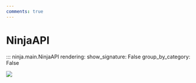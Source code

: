 ```yaml
---
comments: true
---
```

# NinjaAPI

::: ninja.main.NinjaAPI
    rendering:
      show_signature: False
      group_by_category: False

<img style="object-fit: cover; object-position: 50% 50%;" loading="lazy" fetchpriority="auto" aria-hidden="true" draggable="false" src="https://picsum.photos/825/47.jpg">
